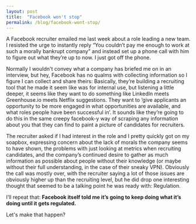 ```yaml
---
layout: post
title:  "Facebook won't stop"
permalink: /blog/facebook-wont-stop/
---
```


A Facebook recruiter emailed me last week about a role leading a new team. I resisted the urge to instantly reply “You couldn’t pay me enough to work at such a morally bankrupt company” and instead set up a phone call with him to figure out what they’re up to now. I just got off the phone.

Normally I wouldn't convey what a company has briefed me on in an interview, but hey, Facebook has no qualms with collecting information so I figure I can collect and share theirs: Basically, they’re building a recruiting tool that he made it seem like was for internal use, but listening a little deeper, it seems like they want to do something like LinkedIn meets Greenhouse.io meets Netflix suggestions. They want to ‘give applicants an opportunity to be more engaged in what opportunities are available, and what roles people have been successful in’. It sounds like they’re going to do this in the same creepy facebook-y way of scraping any information about you that they can find to paint a picture of candidates for recruiters.

The recruiter asked if I had interest in the role and I pretty quickly got on my soapbox, expressing concern about the lack of morals the company seems to have shown, the problems with just looking at metrics when recruiting candidates, and the company’s continued desire to gather as much information as possible about people without their knowledge (or maybe without their full understanding, in the case of their sneaky VPN). Obviously the call was mostly over, with the recruiter saying a lot of those issues are obviously higher up than the recruiting level, but he did drop one interesting thought that seemed to be a talking point he was ready with: Regulation.

I’ll repeat that: **Facebook itself told me it’s going to keep doing what it’s doing until it gets regulated.**

Let's make that happen?
